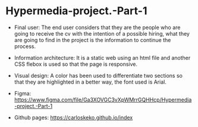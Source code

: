 # Hypermedia-project.-Part-1 

- Final user: The end user considers that they are the people who are going to receive the cv with the intention of a possible hiring, what they are going to find in the project is the information to continue the process.

- Information architecture: It is a static web using an html file and another CSS flebox is used so that the page is responsive.

- Visual design: A color has been used to differentiate two sections so that they are highlighted in a better way, the font used is Arial.

- Figma: https://www.figma.com/file/Ga3XOVGC3vXpWMrrGQHHcp/Hypermedia-project.-Part-1

- Github pages: https://carloskeko.github.io/index